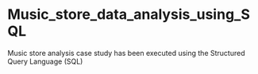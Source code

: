 # Music_store_data_analysis_using_SQL
Music store analysis case study has been executed using the Structured Query Language (SQL)
